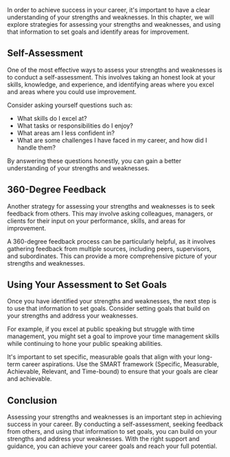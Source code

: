 
In order to achieve success in your career, it's important to have a clear understanding of your strengths and weaknesses. In this chapter, we will explore strategies for assessing your strengths and weaknesses, and using that information to set goals and identify areas for improvement.

Self-Assessment
---------------

One of the most effective ways to assess your strengths and weaknesses is to conduct a self-assessment. This involves taking an honest look at your skills, knowledge, and experience, and identifying areas where you excel and areas where you could use improvement.

Consider asking yourself questions such as:

* What skills do I excel at?
* What tasks or responsibilities do I enjoy?
* What areas am I less confident in?
* What are some challenges I have faced in my career, and how did I handle them?

By answering these questions honestly, you can gain a better understanding of your strengths and weaknesses.

360-Degree Feedback
-------------------

Another strategy for assessing your strengths and weaknesses is to seek feedback from others. This may involve asking colleagues, managers, or clients for their input on your performance, skills, and areas for improvement.

A 360-degree feedback process can be particularly helpful, as it involves gathering feedback from multiple sources, including peers, supervisors, and subordinates. This can provide a more comprehensive picture of your strengths and weaknesses.

Using Your Assessment to Set Goals
----------------------------------

Once you have identified your strengths and weaknesses, the next step is to use that information to set goals. Consider setting goals that build on your strengths and address your weaknesses.

For example, if you excel at public speaking but struggle with time management, you might set a goal to improve your time management skills while continuing to hone your public speaking abilities.

It's important to set specific, measurable goals that align with your long-term career aspirations. Use the SMART framework (Specific, Measurable, Achievable, Relevant, and Time-bound) to ensure that your goals are clear and achievable.

Conclusion
----------

Assessing your strengths and weaknesses is an important step in achieving success in your career. By conducting a self-assessment, seeking feedback from others, and using that information to set goals, you can build on your strengths and address your weaknesses. With the right support and guidance, you can achieve your career goals and reach your full potential.
